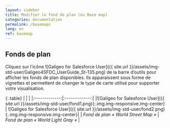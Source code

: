 ```yaml
---
layout: sidebar
title: Modifier le fond de plan (ou Base map)
categories: documentation
permalink: /basemaps
lang: en
ref: basemap
---
```


## Fonds de plan

Cliquez sur l’icône ![Galigeo for Salesforce User]({{ site.url }}/assets/img-std-user/Galigeo4SFDC_UserGuide_St-135.png) de la barre d’outils pour afficher les fonds de plan disponibles.
Ils apparaissent sous forme de vignettes et permettent de changer le type de carte utilisé pour supporter votre visualisation.

{:.table}
|   |    |
|:-------------:|:-------------:|
|![Galigeo for Salesforce User]({{ site.url }}/assets/img-std-user/fond1.png){:.img.img-responsive.img-center} | ![Galigeo for Salesforce User]({{ site.url }}/assets/img-std-user/fond2.png){:.img.img-responsive.img-center}|
| *Fond de plan « World Street Map »* | *Fond de plan « World Light Gray »* |